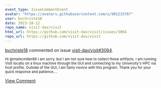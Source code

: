 ```yaml
---
event_type: IssueCommentEvent
avatar: "https://avatars.githubusercontent.com/u/98123378?"
user: bvchriste18
date: 2023-10-12
repo_name: visit-dav/visit
html_url: https://github.com/visit-dav/visit/issues/3064
repo_url: https://github.com/visit-dav/visit
---
```


<a href='https://github.com/bvchriste18' target='_blank'>bvchriste18</a> commented on issue <a href='https://github.com/visit-dav/visit/issues/3064' target='_blank'>visit-dav/visit#3064</a>.

<small>Hi @markcmiller86 I am sorry, but I am not sure how to collect these artifacts. I am running VisIt locally on a linux machine through the GUI and connecting to my University's HPC via host profile. Outside of the GUI, I am fairly novice with this program. Thank you for your quick response and patience....</small>

<a href='https://github.com/visit-dav/visit/issues/3064' target='_blank'>View Comment</a>